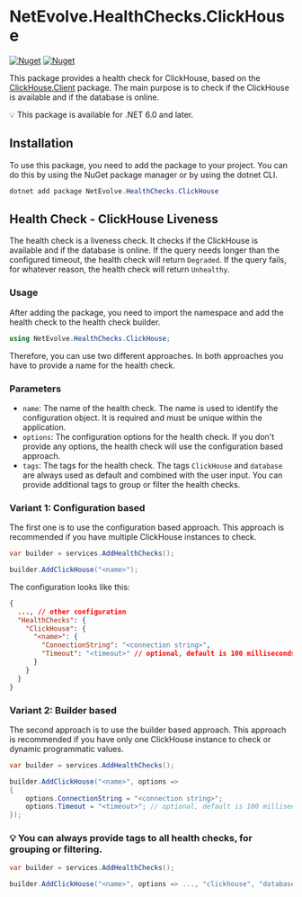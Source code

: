 # NetEvolve.HealthChecks.ClickHouse

[![Nuget](https://img.shields.io/nuget/v/NetEvolve.HealthChecks.ClickHouse?logo=nuget)](https://www.nuget.org/packages/NetEvolve.HealthChecks.ClickHouse/)
[![Nuget](https://img.shields.io/nuget/dt/NetEvolve.HealthChecks.ClickHouse?logo=nuget)](https://www.nuget.org/packages/NetEvolve.HealthChecks.ClickHouse/)

This package provides a health check for ClickHouse, based on the [ClickHouse.Client](https://www.nuget.org/packages/ClickHouse.Client/) package.
The main purpose is to check if the ClickHouse is available and if the database is online.

:bulb: This package is available for .NET 6.0 and later.

## Installation
To use this package, you need to add the package to your project. You can do this by using the NuGet package manager or by using the dotnet CLI.
```powershell
dotnet add package NetEvolve.HealthChecks.ClickHouse
```

## Health Check - ClickHouse Liveness
The health check is a liveness check. It checks if the ClickHouse is available and if the database is online.
If the query needs longer than the configured timeout, the health check will return `Degraded`.
If the query fails, for whatever reason, the health check will return `Unhealthy`.

### Usage
After adding the package, you need to import the namespace and add the health check to the health check builder.
```csharp
using NetEvolve.HealthChecks.ClickHouse;
```
Therefore, you can use two different approaches. In both approaches you have to provide a name for the health check.

### Parameters
- `name`: The name of the health check. The name is used to identify the configuration object. It is required and must be unique within the application.
- `options`: The configuration options for the health check. If you don't provide any options, the health check will use the configuration based approach.
- `tags`: The tags for the health check. The tags `ClickHouse` and `database` are always used as default and combined with the user input. You can provide additional tags to group or filter the health checks.

### Variant 1: Configuration based
The first one is to use the configuration based approach. This approach is recommended if you have multiple ClickHouse instances to check.
```csharp
var builder = services.AddHealthChecks();

builder.AddClickHouse("<name>");
```

The configuration looks like this:
```json
{
  ..., // other configuration
  "HealthChecks": {
    "ClickHouse": {
      "<name>": {
        "ConnectionString": "<connection string>",
        "Timeout": "<timeout>" // optional, default is 100 milliseconds
      }
    }
  }
}
```

### Variant 2: Builder based
The second approach is to use the builder based approach. This approach is recommended if you have only one ClickHouse instance to check or dynamic programmatic values.
```csharp
var builder = services.AddHealthChecks();

builder.AddClickHouse("<name>", options =>
{
    options.ConnectionString = "<connection string>";
    options.Timeout = "<timeout>"; // optional, default is 100 milliseconds
});
```

### :bulb: You can always provide tags to all health checks, for grouping or filtering.

```csharp
var builder = services.AddHealthChecks();

builder.AddClickHouse("<name>", options => ..., "clickhouse", "database");
```